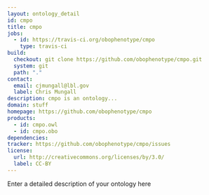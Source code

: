 ```yaml
---
layout: ontology_detail
id: cmpo
title: cmpo
jobs:
  - id: https://travis-ci.org/obophenotype/cmpo
    type: travis-ci
build:
  checkout: git clone https://github.com/obophenotype/cmpo.git
  system: git
  path: "."
contact:
  email: cjmungall@lbl.gov
  label: Chris Mungall
description: cmpo is an ontology...
domain: stuff
homepage: https://github.com/obophenotype/cmpo
products:
  - id: cmpo.owl
  - id: cmpo.obo
dependencies:
tracker: https://github.com/obophenotype/cmpo/issues
license:
  url: http://creativecommons.org/licenses/by/3.0/
  label: CC-BY
---
```


Enter a detailed description of your ontology here
